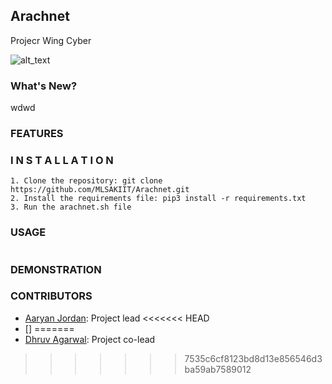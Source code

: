 ## Arachnet
Projecr Wing Cyber

![alt_text](mlsa.png)

### What's New?


wdwd
### FEATURES



### I N S T A L L A T I O N

```
1. Clone the repository: git clone https://github.com/MLSAKIIT/Arachnet.git
2. Install the requirements file: pip3 install -r requirements.txt
3. Run the arachnet.sh file
```

### USAGE
```

```

### DEMONSTRATION



### CONTRIBUTORS

- [Aaryan Jordan](https://www.linkedin.com/in/aaryan-jordan/): Project lead
<<<<<<< HEAD
- []
=======
- [Dhruv Agarwal](https://www.linkedin.com/in/dhruv-agarwal-704048212/): Project co-lead
>>>>>>> 7535c6cf8123bd8d13e856546d3ba59ab7589012
